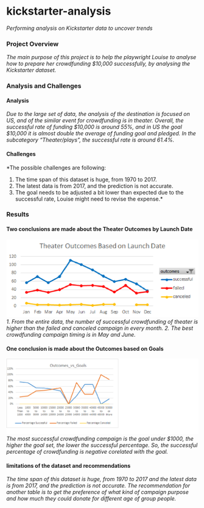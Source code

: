 # kickstarter-analysis
*Performing analysis on Kickstarter data to uncover trends*

### Project Overview
*The main purpose of this project is to help the playwright Louise to analyse how to prepare her crowdfunding $10,000 successfully, by analysing the Kickstarter dataset.*

### Analysis and Challenges

#### Analysis
*Due to the large set of data, the analysis of the destination is focused on US, and of the similar event for crowdfunding is in theater.
Overall, the successful rate of funding $10,000 is around 55%, and in US the goal $10,000 it is almost double the average of funding goal and pledged. In the subcategory “Theater/plays”, the successful rate is around 61.4%.*
#### Challenges
*The possible challenges are following:
1. The time span of this dataset is huge, from 1970 to 2017.
2. The latest data is from 2017, and the prediction is not accurate.
3. The goal needs to be adjusted a bit lower than expected due to the successful rate, Louise might need to revise the expense.*
### Results

#### Two conclusions are made about the Theater Outcomes by Launch Date 
![Outcomes_Vs_Launch Date](https://github.com/ivorfanning/kickstarter-analysis/blob/main/Theater_Outcomes_vs_Launch.png)
*1. From the entire data, the number of successful crowdfunding of theater is higher than the failed and canceled campaign in every month.
2. The best crowdfunding campaign timing is in May and June.*
#### One conclusion is made about the Outcomes based on Goals
![Outcomes_Vs_Goals](https://github.com/ivorfanning/kickstarter-analysis/blob/main/Outcomes_Vs_Goals.png)
*The most successful crowdfunding campaign is the goal under $1000, the higher the goal set, the lower the successful percentage. So, the successful percentage of crowdfunding is negative corelated with the goal.*
#### limitations of the dataset and recommendations
*The time span of this dataset is huge, from 1970 to 2017 and the latest   data is from 2017, and the prediction is not accurate.
The recommendation for another table is to get the preference of what kind of campaign purpose and how much they could donate for different age of group people.*
